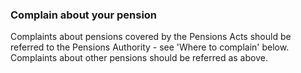 ###  **Complain about your pension**

Complaints about pensions covered by the Pensions Acts should be referred to
the Pensions Authority - see 'Where to complain' below. Complaints about other
pensions should be referred as above.
